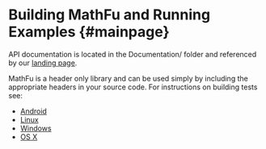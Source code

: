 Building MathFu and Running Examples {#mainpage}
=======================================

API documentation is located in the Documentation/ folder and referenced
by our [landing page](../../index.html).

MathFu is a header only library and can be used simply by including the
appropriate headers in your source code. For instructions on building
tests see:
- [Android](md__building_android.html)
- [Linux](md__building_linux.html)
- [Windows](md__building_windows.html)
- [OS X](md__building_o_s_x.html)
